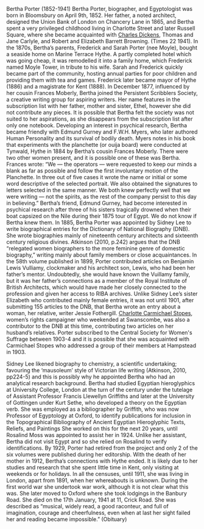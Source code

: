 Bertha Porter (1852-1941)
Bertha Porter, biographer, and Egyptologist was born in Bloomsbury on April 9th, 1852. Her father, a noted architect, designed the Union Bank of London on Chancery Lane in 1865, and Bertha spent a very privileged childhood living in Charlotte Street and later Russell Square, where she became acquainted with [Charles Dickens](/dickens/dickens-biography), Thomas and Jane Carlyle, and Robert and Elizabeth Barrett Browning. (Times 22 1941). 
In the 1870s, Bertha’s parents, Frederick and Sarah Porter (nee Moyle), bought a seaside home on Marine Terrace Hythe. A partly completed hotel which was going cheap, it was remodelled it into a family home, which Frederick named Moyle Tower, in tribute to his wife. Sarah and Frederick quickly became part of the community, hosting annual parties for poor children and providing them with tea and games. Frederick later became mayor of Hythe (1886) and a magistrate for Kent (1888).  In December 1877, influenced by her cousin Frances Moberly, Bertha joined the Persistent Scribblers Society, a creative writing group for aspiring writers. Her name features in the subscription list with her father, mother and sister, Ethel,   however she did not contribute any pieces. It is possible that Bertha felt the society was not suited to her aspirations, as she disappears from the subscription list after only one notebook. 
Developing an interest in psychical research, Bertha became friendly with Edmund Gurney and F.W.H. Myers, who later authored Human Personality and its survival of bodily death. Myers notes in his book that experiments with the planchette (or ouija board) were conducted at Tynwald, Hythe in 1884 by Bertha’s cousin Frances Moberly. There were two other women present, and it is possible one of these was Bertha. Frances wrote:
“We — the operators — were requested to keep our minds a blank as far as possible and follow the first involuntary motion of the Planchette. In three out of five cases it wrote the name or initial or some word descriptive of the selected portrait. We also obtained the signatures to letters selected in the same manner. We both knew perfectly well that we were writing — not the spirits, as the rest of the company persist to this day in believing.”  Bertha’s friend, Edmund Gurney, had become interested in psychical research after three of his sisters tragically drowned when their boat capsized on the Nile during their 1875 tour of Egypt.  We do not know if Bertha knew them.
In 1885, Bertha Porter was appointed by Sidney Lee to write biographical entries for the Dictionary of National Biography (DNB). She wrote biographies mainly of nineteenth century architects and sixteenth century religious divines. Atkinson (2010, p.242) argues that the DNB “relegated women biographers to the more feminine genre of domestic biography,” writing mainly about family members or close acquaintances. In the 58th volume published in 1899, Porter contributed articles on Benjamin Lewis Vulliamy, clockmaker and his architect son, Lewis, who had been her father’s mentor.  Undoubtedly, she would have known the Vuillamy family, but it was her father’s connections as a member of the Royal Institute of British Architects, which would have made her closely connected to the profession and given her access to RIBA archives.  Unlike Sidney Lee’s sister Elizabeth who contributed mainly female entries, it was not until 1901, after submitting 155 articles to the DNB, that Bertha wrote an entry about a woman, her relative, writer Jessie Fothergill.  [Charlotte Carmichael Stopes](/19c/19c-stopes-biography), women’s rights campaigner who weekended at Swanscombe, was also a contributor to the DNB at this time, contributing two articles on her husband’s relatives. Porter subscribed to the Central Society for Women's Suffrage between 1903-4  and it is possible that she was acquainted with Carmichael Stopes who addressed a group of their members at Hampstead in 1903.  


Sidney Lee likened biography to chemistry, a scientific undertaking; favouring the ‘mausoleum’ style of Victorian life writing (Atkinson, 2010, pp224-5) and this is possibly why he appointed Bertha who had an analytical research background. Bertha had studied Egyptian hieroglyphics at University College, London at the turn of the century under the tutelage of Assistant Professor Francis Llewellyn Griffiths  and later at the University of Gottingen under Kurt Sethe, who developed a theory on the Egyptian verb. She was employed as a bibliographer by Griffith, who was now Professor of Egyptology at Oxford, to identify publications for inclusion in the Topographical Bibliography of Ancient Egyptian Hieroglyphic Texts, Reliefs, and Paintings   She worked on this for the next 20 years, until Rosalind Moss was appointed to assist her in 1924. Unlike her assistant, Bertha did not visit Egypt and so she relied on Rosalind to verify identifications. By 1929, Porter had retired from the project and only 2 of the six volumes were published during her editorship. 
With the death of her mother in 1912, Bertha’s connections with Hythe ended. It is likely due to her studies and research that she spent little time in Kent, only visiting at weekends or for holidays. In all the censuses, until 1911, she was living in London, apart from 1891, when her whereabouts is unknown. During the first world war she undertook war work, although it is not clear what this was. She later moved to Oxford where she took lodgings in the Banbury Road. She died on the 17th January, 1941 at 11, Crick Road. She was described as “musical, widely read, a good raconteur, and full of imagination, courage and cheerfulness, even when at last her sight failed her and reading became impossible.”  (Obituary)  
